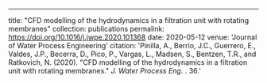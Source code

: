 ---
title: "CFD modelling of the hydrodynamics in a filtration unit with rotating membranes"
collection: publications
permalink: https://doi.org/10.1016/j.jwpe.2020.101368
date: 2020-05-12
venue: 'Journal of Water Process Engineering'
citation: 'Pinilla, A., Berrio, J.C., Guerrero, E., Valdes, J.P., Becerra, D., Pico, P., Vargas, L., Madsen, S., Bentzen, T.R., and Ratkovich, N.  (2020). &quot;CFD modelling of the hydrodynamics in a filtration unit with rotating membranes.&quot; <i>J. Water Process Eng. </i>. 36.'
